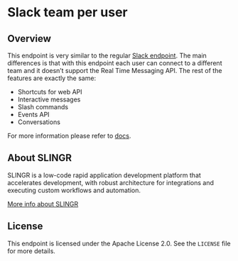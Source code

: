 # Slack team per user

## Overview
This endpoint is very similar to the regular [Slack endpoint](https://slingr-stack.github.io/platform/endpoints_slack.html). The main differences is that with this endpoint each user can connect to a different team and it doesn’t support the Real Time Messaging API. The rest of the features are exactly the same:
- Shortcuts for web API
- Interactive messages
- Slash commands
- Events API
- Conversations

For more information please refer to [docs](https://slingr-stack.github.io/platform/endpoints_slack_user.html).

## About SLINGR

SLINGR is a low-code rapid application development platform that accelerates development, with robust architecture for integrations and executing custom workflows and automation.

[More info about SLINGR](https://slingr.io)

## License

This endpoint is licensed under the Apache License 2.0. See the `LICENSE` file for more details.


